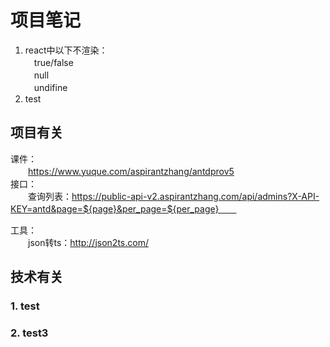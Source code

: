 
# 项目笔记

1. react中以下不渲染：  
　true/false  
　null  
　undifine  
2. test 

## 项目有关
课件：  
　　https://www.yuque.com/aspirantzhang/antdprov5  
接口：  
　　查询列表：https://public-api-v2.aspirantzhang.com/api/admins?X-API-KEY=antd&page=${page}&per_page=${per_page}　　

工具：  
　　json转ts：http://json2ts.com/
## 技术有关

### 1. test
### 2. test3
